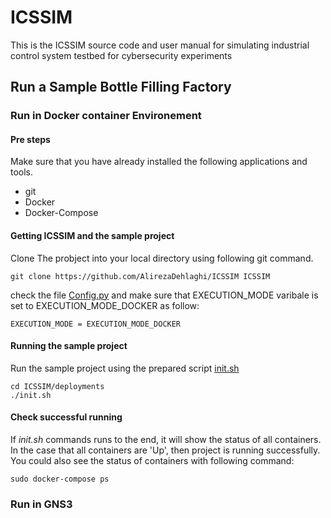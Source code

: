 
# ICSSIM
This is the ICSSIM source code and user manual for simulating industrial control system testbed for cybersecurity experiments


## Run a Sample Bottle Filling Factory

### Run in Docker container Environement

#### Pre steps
Make sure that you have already installed the following applications and tools. 

* git
* Docker
* Docker-Compose

#### Getting ICSSIM and the sample project
Clone The probject into your local directory using following git command.
```
git clone https://github.com/AlirezaDehlaghi/ICSSIM ICSSIM
```

check the file [Config.py](src/Config.py) and make sure that EXECUTION_MODE varibale is set to EXECUTION_MODE_DOCKER as follow:
```
EXECUTION_MODE = EXECUTION_MODE_DOCKER
```

#### Running the sample project 
Run the sample project using the prepared script 
[init.sh](deployments/init.sh)
```
cd ICSSIM/deployments
./init.sh
```
#### Check successful running
If *init.sh* commands runs to the end, it will show the status of all containers. In the case that all containers are 'Up', then project is running successfully.
You could also see the status of containers with following command:
```
sudo docker-compose ps
```
### Run in GNS3
